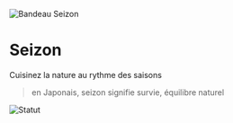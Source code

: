 ![Bandeau Seizon](https://loader-host.seizon.fr/assets/bandeau.png)

# Seizon
Cuisinez la nature au rythme des saisons

> en Japonais, seizon signifie survie, équilibre naturel 

![Statut](https://github.com/gael-pri/seizon/actions/workflows/loader-host.yml/badge.svg)